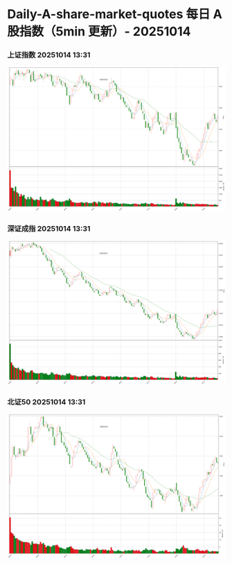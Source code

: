 
# Daily-A-share-market-quotes 每日 A 股指数（5min 更新）- 20251014

### 上证指数 20251014 13:31
![](./fig/2025/10/20251014-sh000001.png)

### 深证成指 20251014 13:31
![](./fig/2025/10/20251014-sz399001.png)

### 北证50 20251014 13:31
![](./fig/2025/10/20251014-bj899050.png)
